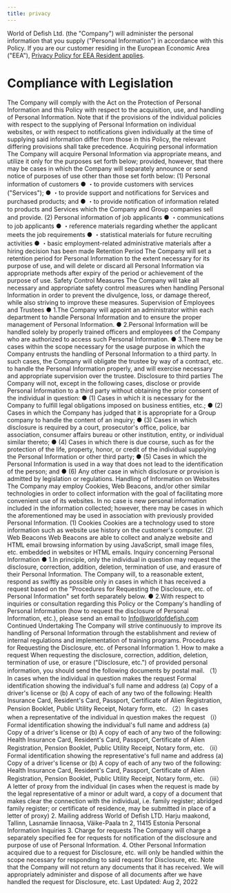 ```yaml
---
title: privacy
---
```

<!--StartFragment-->

World of Defish Ltd. (the "Company") will administer the personal information that you supply ("Personal Information") in accordance with this Policy. If you are our customer residing in the European Economic Area ("EEA"), [Privacy Policy for EEA Resident applies](https://translate.google.com.ua/). 

# Compliance with Legislation

 The Company will comply with the Act on the Protection of Personal Information and this Policy with respect to the acquisition, use, and handling of Personal Information. Note that if the provisions of the individual policies with respect to the supplying of Personal Information on individual websites, or with respect to notifications given individually at the time of supplying said information differ from those in this Policy, the relevant differing provisions shall take precedence. Acquiring personal information The Company will acquire Personal Information via appropriate means, and utilize it only for the purposes set forth below; provided, however, that there may be cases in which the Company will separately announce or send notice of purposes of use other than those set forth below: (1) Personal information of customers ● ・to provide customers with services ("Services"); ● ・to provide support and notifications for Services and purchased products; and ● ・to provide notification of information related to products and Services which the Company and Group companies sell and provide. (2) Personal information of job applicants ● ・communications to job applicants ● ・reference materials regarding whether the applicant meets the job requirements ● ・statistical materials for future recruiting activities ● ・basic employment-related administrative materials after a hiring decision has been made Retention Period The Company will set a retention period for Personal Information to the extent necessary for its purpose of use, and will delete or discard all Personal Information via appropriate methods after expiry of the period or achievement of the purpose of use. Safety Control Measures The Company will take all necessary and appropriate safety control measures when handling Personal Information in order to prevent the divulgence, loss, or damage thereof, while also striving to improve these measures. Supervision of Employees and Trustees ● 1.The Company will appoint an administrator within each department to handle Personal Information and to ensure the proper management of Personal Information. ● 2.Personal Information will be handled solely by properly trained officers and employees of the Company who are authorized to access such Personal Information. ● 3.There may be cases within the scope necessary for the usage purpose in which the Company entrusts the handling of Personal Information to a third party. In such cases, the Company will obligate the trustee by way of a contract, etc. to handle the Personal Information properly, and will exercise necessary and appropriate supervision over the trustee. Disclosure to third parties The Company will not, except in the following cases, disclose or provide Personal Information to a third party without obtaining the prior consent of the individual in question: ● (1) Cases in which it is necessary for the Company to fulfill legal obligations imposed on business entities, etc.; ● (2) Cases in which the Company has judged that it is appropriate for a Group company to handle the content of an inquiry; ● (3) Cases in which disclosure is required by a court, prosecutor's office, police, bar association, consumer affairs bureau or other institution, entity, or individual similar thereto; ● (4) Cases in which there is due course, such as for the protection of the life, property, honor, or credit of the individual supplying the Personal Information or other third party; ● (5) Cases in which the Personal Information is used in a way that does not lead to the identification of the person; and ● (6) Any other case in which disclosure or provision is admitted by legislation or regulations. Handling of Information on Websites The Company may employ Cookies, Web Beacons, and/or other similar technologies in order to collect information with the goal of facilitating more convenient use of its websites. In no case is new personal information included in the information collected; however, there may be cases in which the aforementioned may be used in association with previously provided Personal Information. (1) Cookies Cookies are a technology used to store information such as website use history on the customer's computer. (2) Web Beacons Web Beacons are able to collect and analyze website and HTML email browsing information by using JavaScript, small image files, etc. embedded in websites or HTML emails. Inquiry concerning Personal Information ● 1.In principle, only the individual in question may request the disclosure, correction, addition, deletion, termination of use, and erasure of their Personal Information. The Company will, to a reasonable extent, respond as swiftly as possible only in cases in which it has received a request based on the "Procedures for Requesting the Disclosure, etc. of Personal Information" set forth separately below. ● 2.With respect to inquiries or consultation regarding this Policy or the Company's handling of Personal Information (how to request the disclosure of Personal Information, etc.), please send an email to Info@worldofdefish.com Continued Undertaking The Company will strive continuously to improve its handling of Personal Information through the establishment and review of internal regulations and implementation of training programs. Procedures for Requesting the Disclosure, etc. of Personal Information 1. How to make a request When requesting the disclosure, correction, addition, deletion, termination of use, or erasure ("Disclosure, etc.") of provided personal information, you should send the following documents by postal mail. （1）In cases when the individual in question makes the request Formal identification showing the individual's full name and address (a) Copy of a driver's license or (b) A copy of each of any two of the following: Health Insurance Card, Resident's Card, Passport, Certificate of Alien Registration, Pension Booklet, Public Utility Receipt, Notary form, etc. （2）In cases when a representative of the individual in question makes the request （i）Formal identification showing the individual's full name and address (a) Copy of a driver's license or (b) A copy of each of any two of the following: Health Insurance Card, Resident's Card, Passport, Certificate of Alien Registration, Pension Booklet, Public Utility Receipt, Notary form, etc. （ii）Formal identification showing the representative's full name and address (a) Copy of a driver's license or (b) A copy of each of any two of the following: Health Insurance Card, Resident's Card, Passport, Certificate of Alien Registration, Pension Booklet, Public Utility Receipt, Notary form, etc. （iii）A letter of proxy from the individual (in cases when the request is made by the legal representative of a minor or adult ward, a copy of a document that makes clear the connection with the individual, i.e. family register; abridged family register; or certificate of residence, may be submitted in place of a letter of proxy) 2. Mailing address World of Defish LTD. Harju maakond, Tallinn, Lasnamäe linnaosa, Väike-Paala tn 2, 11415 Estonia Personal Information Inquiries 3. Charge for requests The Company will charge a separately specified fee for requests for notification of the disclosure and purpose of use of Personal Information. 4. Other Personal Information acquired due to a request for Disclosure, etc. will only be handled within the scope necessary for responding to said request for Disclosure, etc. Note that the Company will not return any documents that it has received. We will appropriately administer and dispose of all documents after we have handled the request for Disclosure, etc. Last Updated: Aug 2, 2022

<!--EndFragment-->